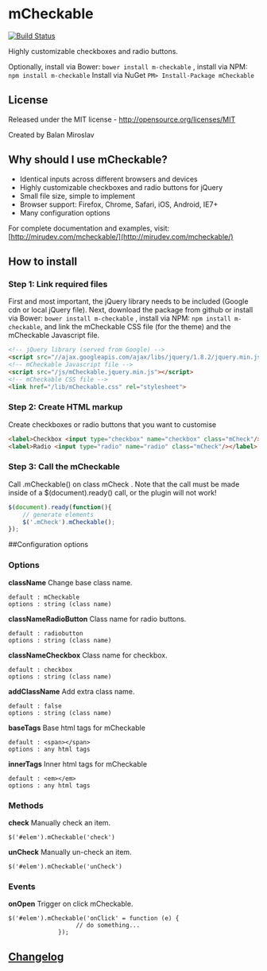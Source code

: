 mCheckable
======
[![Build Status](https://travis-ci.org/mIRUmd/mCheckable.png)](https://travis-ci.org/mIRUmd/mCheckable)

Highly customizable checkboxes and radio buttons.

Optionally, install via Bower: `bower install m-checkable` ,
install via NPM: `npm install m-checkable`
Install via NuGet `PM> Install-Package mCheckable`


## License
Released under the MIT license - http://opensource.org/licenses/MIT

Created by Balan Miroslav

## Why should I use mCheckable?
* Identical inputs across different browsers and devices
* Highly customizable checkboxes and radio buttons for jQuery
* Small file size, simple to implement
* Browser support: Firefox, Chrome, Safari, iOS, Android, IE7+
* Many configuration options

For complete documentation and examples, visit:
[http://mirudev.com/mcheckable/](http://mirudev.com/mcheckable/)


## How to install

### Step 1: Link required files
First and most important, the jQuery library needs to be included (Google cdn or local jQuery file). Next, download the package from github or install via Bower: `bower install m-checkable` , install via NPM: `npm install m-checkable`, and link the mCheckable CSS file (for the theme) and the mCheckable Javascript file.

```html
<!-- jQuery library (served from Google) -->
<script src="//ajax.googleapis.com/ajax/libs/jquery/1.8.2/jquery.min.js"></script>
<!-- mCheckable Javascript file -->
<script src="/js/mCheckable.jquery.min.js"></script>
<!-- mCheckable CSS file -->
<link href="/lib/mCheckable.css" rel="stylesheet">
```

### Step 2: Create HTML markup
Create checkboxes or radio buttons that you want to customise

```html
<label>Checkbox <input type="checkbox" name="checkbox" class="mCheck"/></label>
<label>Radio <input type="radio" name="radio" class="mCheck"/></label>

```

### Step 3: Call the mCheckable
Call .mCheckable() on class mCheck  . Note that the call must be made inside of a $(document).ready() call, or the plugin will not work!

```javascript
$(document).ready(function(){
    // generate elements
    $('.mCheck').mCheckable();
});
```

##Configuration options

### Options

**className**
Change base class name.
```
default : mCheckable
options : string (class name)
```

**classNameRadioButton**
Class name for radio buttons.
```
default : radiobutton
options : string (class name)
```

**classNameCheckbox**
Class name for checkbox.
```
default : checkbox
options : string (class name)
```

**addClassName**
Add extra class name.
```
default : false
options : string (class name)
```

**baseTags**
Base html tags for mCheckable
```
default : <span></span>
options : any html tags
```

**innerTags**
Inner html tags for mCheckable
```
default : <em></em>
options : any html tags
```

### Methods

**check**
Manually check an item.
```
$('#elem').mCheckable('check')
```

**unCheck**
Manually un-check an item.
```
$('#elem').mCheckable('unCheck')
```

### Events

**onOpen**
Trigger on click mCheckable.
```
$('#elem').mCheckable('onClick' = function (e) {
                   // do something...
              });
```

## [Changelog](https://github.com/mIRUmd/mCheckable/releases)


